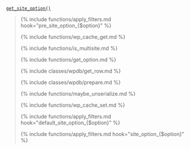 <p><code><a href="https://developer.wordpress.org/reference/functions/get_site_option/">get_site_option()</a></code></p>

<blockquote>

{% include functions/apply_filters.md hook="pre_site_option_{$option}" %}

{% include functions/wp_cache_get.md %}

{% include functions/is_multisite.md %}

{% include functions/get_option.md %}

{% include classes/wpdb/get_row.md %}

{% include classes/wpdb/prepare.md %}

{% include functions/maybe_unserialize.md %}

{% include functions/wp_cache_set.md %}

{% include functions/apply_filters.md hook="default_site_option_{$option}" %}

{% include functions/apply_filters.md hook="site_option_{$option}" %}

</blockquote>
